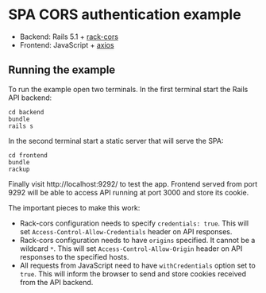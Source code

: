 # SPA CORS authentication example

- Backend: Rails 5.1 + [rack-cors](https://github.com/cyu/rack-cors)
- Frontend: JavaScript + [axios](https://github.com/axios/axios)

## Running the example

To run the example open two terminals. In the first terminal start the Rails API backend:

```
cd backend
bundle
rails s
```

In the second terminal start a static server that will serve the SPA:

```
cd frontend
bundle
rackup
```

Finally visit http://localhost:9292/ to test the app. Frontend served from port 9292 will be able to access API running at port 3000 and store its cookie.

The important pieces to make this work:

- Rack-cors configuration needs to specify `credentials: true`. This will set `Access-Control-Allow-Credentials` header on API responses.
- Rack-cors configuration needs to have `origins` specified. It cannot be a wildcard `*`. This will set `Access-Control-Allow-Origin` header on API responses to the specified hosts.
- All requests from JavaScript need to have `withCredentials` option set to `true`. This will inform the browser to send and store cookies received from the API backend.
